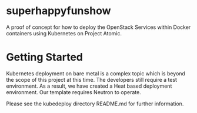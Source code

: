 superhappyfunshow
=================

A proof of concept for how to deploy the OpenStack Services within Docker
containers using Kubernetes on Project Atomic.


Getting Started
=================

Kubernetes deployment on bare metal is a complex topic which is beyond the
scope of this project at this time.  The developers still require a test
environment.  As a result, we have created a Heat based deployment environment.
Our template requires Neutron to operate.

Please see the kubedeploy directory README.md for further information.
